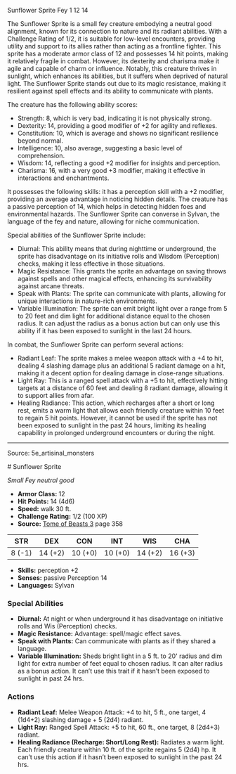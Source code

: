 <MonsterName/>Sunflower Sprite</MonsterName>
<CreatureType/>Fey</CreatureType>
<CR/>1</CR>
<AC/>12</AC>
<HP/>14</HP>
<summary>The Sunflower Sprite is a small fey creature embodying a neutral good alignment, known for its connection to nature and its radiant abilities. With a Challenge Rating of 1/2, it is suitable for low-level encounters, providing utility and support to its allies rather than acting as a frontline fighter. This sprite has a moderate armor class of 12 and possesses 14 hit points, making it relatively fragile in combat. However, its dexterity and charisma make it agile and capable of charm or influence. Notably, this creature thrives in sunlight, which enhances its abilities, but it suffers when deprived of natural light. The Sunflower Sprite stands out due to its magic resistance, making it resilient against spell effects and its ability to communicate with plants.</summary>

<detail>

The creature has the following ability scores: 
- Strength: 8, which is very bad, indicating it is not physically strong.
- Dexterity: 14, providing a good modifier of +2 for agility and reflexes.
- Constitution: 10, which is average and shows no significant resilience beyond normal.
- Intelligence: 10, also average, suggesting a basic level of comprehension.
- Wisdom: 14, reflecting a good +2 modifier for insights and perception.
- Charisma: 16, with a very good +3 modifier, making it effective in interactions and enchantments.

It possesses the following skills: it has a perception skill with a +2 modifier, providing an average advantage in noticing hidden details. The creature has a passive perception of 14, which helps in detecting hidden foes and environmental hazards. The Sunflower Sprite can converse in Sylvan, the language of the fey and nature, allowing for niche communication.

Special abilities of the Sunflower Sprite include:
- Diurnal: This ability means that during nighttime or underground, the sprite has disadvantage on its initiative rolls and Wisdom (Perception) checks, making it less effective in those situations.
- Magic Resistance: This grants the sprite an advantage on saving throws against spells and other magical effects, enhancing its survivability against arcane threats.
- Speak with Plants: The sprite can communicate with plants, allowing for unique interactions in nature-rich environments.
- Variable Illumination: The sprite can emit bright light over a range from 5 to 20 feet and dim light for additional distance equal to the chosen radius. It can adjust the radius as a bonus action but can only use this ability if it has been exposed to sunlight in the last 24 hours.

In combat, the Sunflower Sprite can perform several actions:
- Radiant Leaf: The sprite makes a melee weapon attack with a +4 to hit, dealing 4 slashing damage plus an additional 5 radiant damage on a hit, making it a decent option for dealing damage in close-range situations.
- Light Ray: This is a ranged spell attack with a +5 to hit, effectively hitting targets at a distance of 60 feet and dealing 8 radiant damage, allowing it to support allies from afar.
- Healing Radiance: This action, which recharges after a short or long rest, emits a warm light that allows each friendly creature within 10 feet to regain 5 hit points. However, it cannot be used if the sprite has not been exposed to sunlight in the past 24 hours, limiting its healing capability in prolonged underground encounters or during the night.</detail>



---

Source: 5e_artisinal_monsters

<statblock>
# Sunflower Sprite

*Small* *Fey* *neutral good*

- **Armor Class:** 12
- **Hit Points:** 14 (4d6)
- **Speed:** walk 30 ft.
- **Challenge Rating:** 1/2 (100 XP)
- **Source:** [Tome of Beasts 3](https://koboldpress.com/kpstore/product/tome-of-beasts-3-for-5th-edition/) page 358

| STR | DEX | CON | INT | WIS | CHA |
| --- | --- | --- | --- | --- | --- |
| 8 (-1) | 14 (+2) | 10 (+0) | 10 (+0) | 14 (+2) | 16 (+3) |

- **Skills:** perception +2
- **Senses:** passive Perception 14
- **Languages:** Sylvan

### Special Abilities

- **Diurnal:** At night or when underground it has disadvantage on initiative rolls and Wis (Perception) checks.
- **Magic Resistance:** Advantage: spell/magic effect saves.
- **Speak with Plants:** Can communicate with plants as if they shared a language.
- **Variable Illumination:** Sheds bright light in a 5 ft. to 20' radius and dim light for extra number of feet equal to chosen radius. It can alter radius as a bonus action. It can’t use this trait if it hasn’t been exposed to sunlight in past 24 hrs.

### Actions

- **Radiant Leaf:** Melee Weapon Attack: +4 to hit, 5 ft., one target, 4 (1d4+2) slashing damage + 5 (2d4) radiant.
- **Light Ray:** Ranged Spell Attack: +5 to hit, 60 ft., one target, 8 (2d4+3) radiant.
- **Healing Radiance (Recharge: Short/Long Rest):** Radiates a warm light. Each friendly creature within 10 ft. of the sprite regains 5 (2d4) hp. It can’t use this action if it hasn’t been exposed to sunlight in the past 24 hrs.


</statblock>


